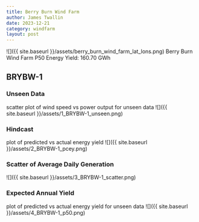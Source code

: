```yaml
---
title: Berry Burn Wind Farm
author: James Twallin
date: 2023-12-21
category: windfarm
layout: post
---
```

![]({{ site.baseurl }}/assets/berry_burn_wind_farm_lat_lons.png)
Berry Burn Wind Farm P50 Energy Yield: 160.70 GWh

BRYBW-1
-------------
### Unseen Data 
scatter plot of wind speed vs power output for unseen data
![]({{ site.baseurl }}/assets/1_BRYBW-1_unseen.png)
### Hindcast 
plot of predicted vs actual energy yield
![]({{ site.baseurl }}/assets/2_BRYBW-1_pcey.png)
### Scatter of Average Daily Generation 

![]({{ site.baseurl }}/assets/3_BRYBW-1_scatter.png)
### Expected Annual Yield 
plot of predicted vs actual energy yield for unseen data
![]({{ site.baseurl }}/assets/4_BRYBW-1_p50.png)

